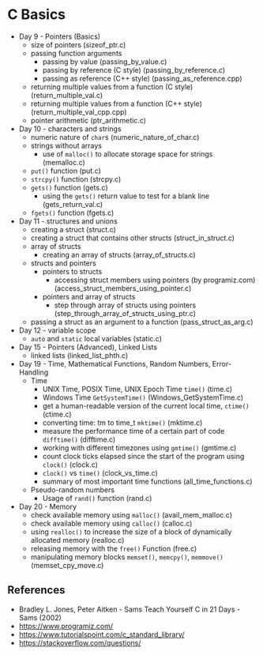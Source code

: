 # C Basics

- Day 9 - Pointers (Basics)
  - size of pointers (sizeof_ptr.c)
  - passing function arguments
    - passing by value (passing_by_value.c)
    - passing by reference (C style) (passing_by_reference.c)
    - passing as reference (C++ style) (passing_as_reference.cpp)
  - returning multiple values from a function (C style) (return_multiple_val.c)
  - returning multiple values from a function (C++ style) (return_multiple_val_cpp.cpp)
  - pointer arithmetic (ptr_arithmetic.c)
- Day 10 - characters and strings
  - numeric nature of `char`s (numeric_nature_of_char.c)
  - strings without arrays
    - use of `malloc()` to allocate storage space for strings (memalloc.c)
  - `put()` function (put.c)
  - `strcpy()` function (strcpy.c)
  - `gets()` function (gets.c)
    - using the `gets()` return value to test for a blank line (gets_return_val.c)
  - `fgets()` function (fgets.c)
- Day 11 - structures and unions
  - creating a struct (struct.c)
  - creating a struct that contains other structs (struct_in_struct.c)
  - array of structs
    - creating an array of structs (array_of_structs.c)
  - structs and pointers
    - pointers to structs
      - accessing struct members using pointers (by programiz.com) (access_struct_members_using_pointer.c)
    - pointers and array of structs
      - step through array of structs using pointers (step_through_array_of_structs_using_ptr.c)
  - passing a struct as an argument to a function (pass_struct_as_arg.c)
- Day 12 - variable scope
  - `auto` and `static` local variables (static.c)
- Day 15 - Pointers (Advanced), Linked Lists
  - linked lists (linked_list_phth.c)
- Day 19 - Time, Mathematical Functions, Random Numbers, Error-Handling
  - Time
    - UNIX Time, POSIX Time, UNIX Epoch Time `time()` (time.c)
    - Windows Time `GetSystemTime()` (Windows_GetSystemTime.c)
    - get a human-readable version of the current local time, `ctime()` (ctime.c)
    - converting time: tm to time_t `mktime()` (mktime.c)
    - measure the performance time of a certain part of code `difftime()` (difftime.c)
    - working with different timezones using `gmtime()` (gmtime.c)
    - count clock ticks elapsed since the start of the program using `clock()` (clock.c)
    - `clock()` vs `time()` (clock_vs_time.c)
    - summary of most important time functions (all_time_functions.c)
  - Pseudo-random numbers
    - Usage of `rand()` function (rand.c)
- Day 20 - Memory
  - check available memory using `malloc()` (avail_mem_malloc.c)
  - check available memory using `calloc()` (calloc.c)
  - using `realloc()` to increase the size of a block of dynamically allocated memory (realloc.c)
  - releasing memory with the `free()` Function (free.c)
  - manipulating memory blocks `memset()`, `memcpy()`, `memmove()` (memset_cpy_move.c)

## References

- Bradley L. Jones, Peter Aitken - Sams Teach Yourself C in 21 Days -Sams (2002)
- https://www.programiz.com/
- https://www.tutorialspoint.com/c_standard_library/
- https://stackoverflow.com/questions/